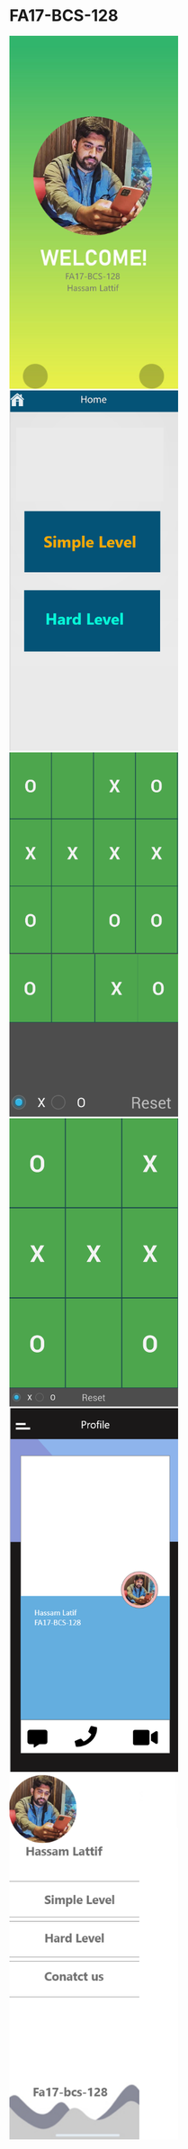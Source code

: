 # FA17-BCS-128

<img src="1.png" width=300px/> 
<img src="2.png" width=300px/> 
<img src="4.png" width=300px/> 
<img src="3.png" width=300px/> 
<img src="5.png" width=300px/> 
<img src="6.png" width=300px/> 